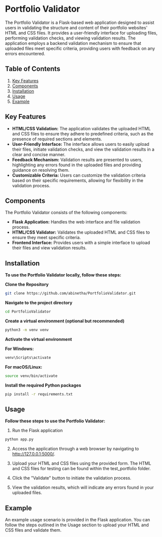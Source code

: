# Portfolio Validator

The Portfolio Validator is a Flask-based web application designed to assist users in validating the structure and content of their portfolio websites' HTML and CSS files. It provides a user-friendly interface for uploading files, performing validation checks, and viewing validation results. The application employs a backend validation mechanism to ensure that uploaded files meet specific criteria, providing users with feedback on any errors encountered.

## Table of Contents

1. [Key Features](#key-features)
2. [Components](#components)
3. [Installation](#installation)
4. [Usage](#usage)
5. [Example](#example)

## Key Features

- **HTML/CSS Validation:** The application validates the uploaded HTML and CSS files to ensure they adhere to predefined criteria, such as the presence of required sections and elements.
- **User-Friendly Interface:** The interface allows users to easily upload their files, initiate validation checks, and view the validation results in a clear and concise manner.
- **Feedback Mechanism:** Validation results are presented to users, highlighting any errors found in the uploaded files and providing guidance on resolving them.
- **Customizable Criteria:** Users can customize the validation criteria based on their specific requirements, allowing for flexibility in the validation process.

## Components

The Portfolio Validator consists of the following components:

- **Flask Application:** Handles the web interface and file validation process.
- **HTML/CSS Validator:** Validates the uploaded HTML and CSS files to ensure they meet specific criteria.
- **Frontend Interface:** Provides users with a simple interface to upload their files and view validation results.

## Installation

**To use the Portfolio Validator locally, follow these steps:**

**Clone the Repository**

   ```bash
   git clone https://github.com/abinetha/PortfolioValidator.git
   ```
**Navigate to the project directory**

```bash
cd PortfolioValidator
```
**Create a virtual environment (optional but recommended)**

```bash
python3 -m venv venv
```
**Activate the virtual environment**

**For Windows:**

```bash
venv\Scripts\activate
```
**For macOS/Linux:**

```bash
source venv/bin/activate
```
**Install the required Python packages**

```bash
pip install -r requirements.txt
```

## Usage

**Follow these steps to use the Portfolio Validator:**

1. Run the Flask application

```bash
python app.py
```
2. Access the application through a web browser by navigating to http://127.0.0.1:5000/.

3. Upload your HTML and CSS files using the provided form. The HTML and CSS files for testing can be found within the test_portfolio folder.

4. Click the "Validate" button to initiate the validation process.

5. View the validation results, which will indicate any errors found in your uploaded files.

## Example

An example usage scenario is provided in the Flask application. You can follow the steps outlined in the Usage section to upload your HTML and CSS files and validate them.
